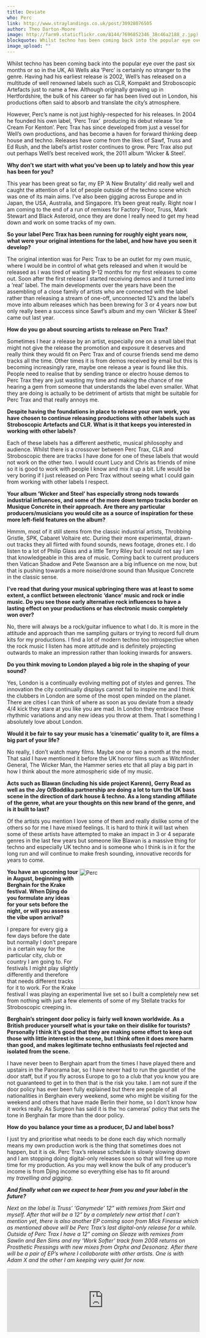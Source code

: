 ```yaml
---
title: Deviate
who: Perc
link: http://www.straylandings.co.uk/post/30928076505
author: Theo Darton-Moore
image: http://farm9.staticflickr.com/8144/7696852346_38c46a2188_z.jpg)
blockquote: Whilst techno has been coming back into the popular eye over the past six months or so in the UK, Ali Wells aka ‘Perc’ is certainly no stranger to the genre. Having had his earliest release is 2002, Well’s has released on a multitude of well renowned labels such as CLR, Kompakt and Stroboscopic Artefacts just to name a few. Although originally growing up in Hertfordshire, the bulk of his career so far has been lived out in London, his productions often said to absorb and translate the city’s atmosphere.
image_upload: ""
---
```

Whilst techno has been coming back into the popular eye over the past six months or so in the UK, Ali Wells aka ‘Perc’ is certainly no stranger to the genre. Having had his earliest release is 2002, Well’s has released on a multitude of well renowned labels such as CLR, Kompakt and Stroboscopic Artefacts just to name a few. Although originally growing up in Hertfordshire, the bulk of his career so far has been lived out in London, his productions often said to absorb and translate the city’s atmosphere.

However, Perc’s name is not just highly-respected for his releases. In 2004 he founded his own label, ‘Perc Trax’  producing its debut release ‘Ice Cream For Kenton’. Perc Trax has since developed from just a vessel for Well’s own productions, and has become a haven for forward thinking deep house and techno. Releases have come from the likes of Sawf, Truss and Ed Rush, and the label’s artist roster continues to grow. Perc Trax also put out perhaps Well’s best received work, the 2011 album ‘Wicker & Steel’.

**Why don’t we start with what you’ve been up to lately and how this year has been for you?**

This year has been great so far, my EP ‘A New Brutality’ did really well and caught the attention of a lot of people outside of the techno scene which was one of its main aims. I’ve also been gigging across Europe and in Japan, the USA, Australia, and Singapore. It’s been great really. Right now I am coming to the end of a run of remixes for Factory Floor, Truss, Mark Stewart and Black Asteroid, once they are done I really need to get my head down and work on some tracks of my own.

**So your label Perc Trax has been running for roughly eight years now, what were your original intentions for the label, and how have you seen it develop?**

The original intention was for Perc Trax to be an outlet for my own music, where I would be in control of what gets released and when it would be released as I was tired of waiting 9-12 months for my first releases to come out. Soon after the first release I started receiving demos and it turned into a ‘real’ label. The main developments over the years have been the assembling of a close family of artists who are connected with the label rather than releasing a stream of one-off, unconnected 12’s and the label’s move into album releases which has been brewing for 3 or 4 years now but only really been a success since Sawf’s album and my own ‘Wicker & Steel’ came out last year.

**How do you go about sourcing artists to release on Perc Trax?**

Sometimes I hear a release by an artist, especially one on a small label that might not give the release the promotion and exposure it deserves and really think they would fit on Perc Trax and of course friends send me demo tracks all the time. Other times it is from demos received by email but this is becoming increasingly rare, maybe one release a year is found like this. People need to realise that by sending trance or electro house demos to Perc Trax they are just wasting my time and making the chance of me hearing a gem from someone that understands the label even smaller. What they are doing is actually to be detriment of artists that might be suitable for Perc Trax and that really annoys me.

**Despite having the foundations in place to release your own work, you have chosen to continue releasing productions with other labels such as Stroboscopic Artefacts and CLR. What is it that keeps you interested in working with other labels?**

Each of these labels has a different aesthetic, musical philosophy and audience. Whilst there is a crossover between Perc Trax, CLR and Stroboscopic there are tracks I have done for one of these labels that would not work on the other two. I would count Lucy and Chris as friends of mine so it is good to work with people I know and mix it up a bit. Life would be very boring if I just released on Perc Trax without seeing what I could gain from working with other labels I respect.

**Your album ‘Wicker and Steel’ has especially strong nods towards industrial influences, and some of the more down tempo tracks border on Musique Concréte in their approach. Are there any particular producers/musicians you would cite as a source of inspiration for these more left-field features on the album?**

Hmmm, most of it still stems from the classic industrial artists, Throbbing Gristle, SPK, Cabaret Voltaire etc. During their more experimental, drawn-out tracks they all flirted with found sounds, news footage, drones etc. I do listen to a lot of Philip Glass and a little Terry Riley but I would not say I am that knowledgeable in this area of music. Coming back to current producers then Vatican Shadow and Pete Swanson are a big influence on me now, but that is pushing towards a more noise/drone sound than Musique Concrete in the classic sense.

**I’ve read that during your musical upbringing there was at least to some extent, a conflict between electronic ‘dance’ music and rock or indie music. Do you see those early alternative rock influences to have a lasting effect on your productions or has electronic music completely won over?**

No, there will always be a rock/guitar influence to what I do. It is more in the attitude and approach than me sampling guitars or trying to record full drum kits for my productions. I find a lot of modern techno too introspective when the rock music I listen has more attitude and is definitely projecting outwards to make an impression rather than looking inwards for answers.

**Do you think moving to London played a big role in the shaping of your sound?**

Yes, London is a continually evolving melting pot of styles and genres. The innovation the city continually displays cannot fail to inspire me and I think the clubbers in London are some of the most open minded on the planet. There are cities I can think of where as soon as you deviate from a steady 4/4 kick they stare at you like you are mad. In London they embrace these rhythmic variations and any new ideas you throw at them. That I something I absolutely love about London.

**Would it be fair to say your music has a ‘cinematic’ quality to it, are films a big part of your life?**

No really, I don’t watch many films. Maybe one or two a month at the most. That said I have mentioned it before the UK horror films such as Witchfinder General, The Wicker Man, the Hammer series etc that all play a big part in how I think about the more atmospheric side of my music.

**Acts such as Blawan (including his side project Karenn), Gerry Read as well as the Joy O/Boddika partnership are doing a lot to turn the UK bass scene in the direction of dark house & techno. As a long standing affiliate of the genre, what are your thoughts on this new brand of the genre, and is it built to last?**

Of the artists you mention I love some of them and really dislike some of the others so for me I have mixed feelings. It is hard to think it will last when some of these artists have attempted to make an impact in 3 or 4 separate genres in the last few years but someone like Blawan is a massive thing for techno and especially UK techno and is someone who I think is in it for the long run and will continue to make fresh sounding, innovative records for years to come.

<img align="right" alt="Perc" height="315" src="http://farm9.staticflickr.com/8152/7697051164_7c47da1014_z.jpg" width="315"/>

**You have an upcoming tour in August, beginning with Berghain for the Krake festival. When Djing do you formulate any ideas for your sets before the night, or will you assess the vibe upon arrival?**

I prepare for every gig a few days before the date but normally I don’t prepare in a certain way for the particular city, club or country I am going to. For festivals I might play slightly differently and therefore that needs different tracks for it to work. For the Krake festival I was playing an experimental live set so I built a completely new set from nothing with just a few elements of some of my Stellate tracks for Stroboscopic creeping in.

**Berghain’s stringent door policy is fairly well known worldwide. As a British producer yourself what is your take on their dislike for tourists? Personally I think it’s good that they are making some effort to keep out those with little interest in the scene, but I think often it does more harm than good, and makes legitimate techno enthusiasts feel rejected and isolated from the scene.**

I have never been to Berghain apart from the times I have played there and upstairs in the Panorama bar, so I have never had to run the gauntlet of the door staff, but if you fly across Europe to go to a club that you know you are not guaranteed to get in to then that is the risk you take. I am not sure if the door policy has ever been fully explained but there are people of all nationalities in Berghain every weekend, some who might be visiting for the weekend and others that have made Berlin their home, so I don’t know how it works really. As Surgeon has said it is the ‘no cameras’ policy that sets the tone in Berghain far more than the door policy.

**How do you balance your time as a producer, DJ and label boss?**

I just try and prioritise what needs to be done each day which normally means my own production work is the thing that sometimes does not happen, but it is ok. Perc Trax’s release schedule is slowly slowing down and I am stopping doing digital-only releases soon so that will free up more time for my production. As you may well know the bulk of any producer’s income is from Djing income so everything else has to fit around my </em><em>travelling and gigging.

**And finally what can we expect to hear from you and your label in the future?**

Next on the label is Truss’ ‘Ganymede’ 12” with remixes from Skirt and myself. After that will be a</em> <em>12” by a completely new artist that I can’t mention yet, there is also another EP coming soon from Mick Finesse which as mentioned above will be Perc Trax’s last digital-only release for a while. Outside of Perc Trax I have a 12” coming on Sleaze with remixes from Sawlin and Ben Sims and my ‘Work Softer’ track from 2008 </em><em>returns on Prosthetic Pressings with new mixes from Orphx and Desonanz. After there will be a pair of EP’s where I collaborate with other artists. One is with Adam X and the other I am keeping very quiet for now.

<iframe frameborder="no" height="166" scrolling="no" src="http://w.soundcloud.com/player/?url=http%3A%2F%2Fapi.soundcloud.com%2Ftracks%2F16608360&show_artwork=true" width="100%"></iframe>